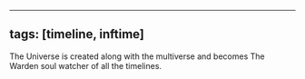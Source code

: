 


---
tags: [timeline, inftime]
---




<span 
	  class='ob-timelines' 
	  data-date='0' 
	  data-title='Universe Creation' 
	  data-class='black' 
	  data-img = 'Base Info Folder/Images/Graphics/Creation.jpg' 
	  data-type='range' 
	  data-end='0'> 
	The Universe is created along with the multiverse and becomes The Warden soul watcher of all the timelines.
</span>
